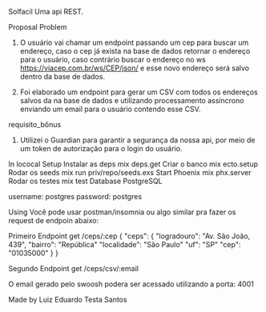 Solfacil
Uma api REST.

Proposal Problem
1. O usuário vai chamar um endpoint passando um cep para buscar um endereço,
caso o cep já exista na base de dados retornar o endereço para o usuário,
caso contrário buscar o endereço no ws https://viacep.com.br/ws/CEP/json/ e 
esse novo endereço será salvo dentro da base de dados.

2. Foi elaborado um endpoint para gerar um CSV com todos os endereços salvos
da na base de dados e utilizando processamento assíncrono enviando um email
para o usuário contendo esse CSV.

requisito_bônus
1. Utilizei o Guardian para garantir a segurança da nossa api, por meio de 
um token de autorização para o login do usuário.

In lococal Setup
Instalar as deps mix deps.get
Criar o banco mix ecto.setup
Rodar os seeds mix run priv/repo/seeds.exs
Start Phoenix mix phx.server
Rodar os testes mix test
Database
PostgreSQL

username: postgres
password: postgres

Using
Você pode usar postman/insomnia ou algo similar pra fazer os request de endpoin abaixo:

Primeiro Endpoint
get /ceps/:cep
{
  "ceps": { 
    "logradouro": "Av. São João, 439", 
    "bairro": "República"
    "localidade": "São Paulo"
    "uf": "SP"
    "cep": "01035000"
  }
}

Segundo Endpoint
get /ceps/csv/:email

O email gerado pelo swoosh podera ser acessado utilizando a porta: 4001

Made by
Luiz Eduardo Testa Santos